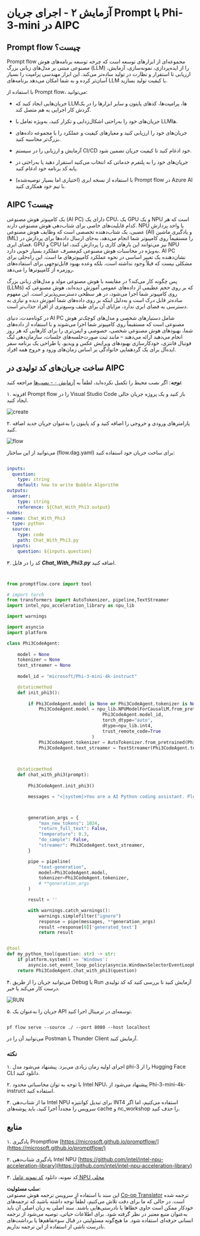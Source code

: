 <!--
CO_OP_TRANSLATOR_METADATA:
{
  "original_hash": "bc29f7fe7fc16bed6932733eac8c81b8",
  "translation_date": "2025-03-27T11:57:21+00:00",
  "source_file": "md\\02.Application\\02.Code\\Phi3\\VSCodeExt\\HOL\\AIPC\\02.PromptflowWithNPU.md",
  "language_code": "fa"
}
-->
# **آزمایش ۲ - اجرای جریان Prompt با Phi-3-mini در AIPC**

## **Prompt flow چیست؟**

Prompt flow مجموعه‌ای از ابزارهای توسعه است که چرخه توسعه برنامه‌های هوش مصنوعی مبتنی بر مدل‌های زبانی بزرگ (LLM) را از ایده‌پردازی، نمونه‌سازی، آزمایش، ارزیابی تا استقرار و نظارت در تولید ساده‌تر می‌کند. این ابزار مهندسی پرامپت را بسیار آسان‌تر کرده و به شما امکان می‌دهد برنامه‌های LLM با کیفیت تولید بسازید.

با استفاده از Prompt flow، می‌توانید:

- جریان‌هایی ایجاد کنید که LLMها، پرامپت‌ها، کدهای پایتون و سایر ابزارها را در یک گردش کار اجرایی به هم متصل کند.

- جریان‌های خود را به‌راحتی اشکال‌زدایی و تکرار کنید، به‌ویژه تعامل با LLMها.

- جریان‌های خود را ارزیابی کنید و معیارهای کیفیت و عملکرد را با مجموعه داده‌های بزرگ‌تر محاسبه کنید.

- آزمایش و ارزیابی را در سیستم CI/CD خود ادغام کنید تا کیفیت جریان تضمین شود.

- جریان‌های خود را به پلتفرم خدماتی که انتخاب می‌کنید استقرار دهید یا به‌راحتی در پایه کد برنامه خود ادغام کنید.

- (اختیاری اما بسیار توصیه‌شده) با استفاده از نسخه ابری Prompt flow در Azure AI با تیم خود همکاری کنید.

## **AIPC چیست؟**

یک کامپیوتر هوش مصنوعی (AI PC) دارای یک CPU، یک GPU و یک NPU است که هر کدام قابلیت‌های خاصی برای شتاب‌دهی هوش مصنوعی دارند. NPU یا واحد پردازش عصبی، یک شتاب‌دهنده تخصصی است که وظایف هوش مصنوعی (AI) و یادگیری ماشین (ML) را مستقیماً روی کامپیوتر شما انجام می‌دهد، به‌جای ارسال داده‌ها برای پردازش در فضای ابری. GPU و CPU نیز می‌توانند این بارهای کاری را پردازش کنند، اما NPU به‌ویژه در محاسبات هوش مصنوعی کم‌مصرف عملکرد بسیار خوبی دارد. AI PC نشان‌دهنده یک تغییر اساسی در نحوه عملکرد کامپیوترهای ما است. این راه‌حلی برای مشکلی نیست که قبلاً وجود نداشته است، بلکه وعده بهبود قابل‌توجهی برای استفاده‌های روزمره از کامپیوترها را می‌دهد.

پس چگونه کار می‌کند؟ در مقایسه با هوش مصنوعی مولد و مدل‌های زبانی بزرگ (LLMs) که بر روی حجم عظیمی از داده‌های عمومی آموزش دیده‌اند، هوش مصنوعی که روی کامپیوتر شما اجرا می‌شود، در هر سطحی دسترسی‌پذیرتر است. این مفهوم ساده‌تر قابل درک است و به‌دلیل اینکه بر روی داده‌های شما آموزش دیده و نیازی به دسترسی به فضای ابری ندارد، مزایای آن برای طیف وسیع‌تری از افراد جذاب‌تر است.

در کوتاه‌مدت، دنیای AI PC شامل دستیارهای شخصی و مدل‌های کوچک‌تر هوش مصنوعی است که مستقیماً روی کامپیوتر شما اجرا می‌شوند و با استفاده از داده‌های شما، بهبودهای هوش مصنوعی شخصی، خصوصی و ایمن‌تری را برای کارهایی که هر روز انجام می‌دهید ارائه می‌دهند – مانند ثبت صورت‌جلسه‌های جلسات، سازمان‌دهی لیگ فوتبال فانتزی، خودکارسازی بهبودهای ویرایش عکس و ویدیو، یا طراحی یک برنامه سفر ایده‌آل برای یک گردهمایی خانوادگی بر اساس زمان‌های ورود و خروج همه افراد.

## **ساخت جریان‌های کد تولیدی در AIPC**

***توجه***: اگر نصب محیط را تکمیل نکرده‌اید، لطفاً به [آزمایش ۰ - نصب‌ها](./01.Installations.md) مراجعه کنید.

۱. افزونه Prompt flow را در Visual Studio Code باز کنید و یک پروژه جریان خالی ایجاد کنید.

![create](../../../../../../../../../translated_images/pf_create.d6172d8277a78a7fa82cd6ff727ed44e037fa78b662f1f62d5963f36d712d229.fa.png)

۲. پارامترهای ورودی و خروجی را اضافه کنید و کد پایتون را به‌عنوان جریان جدید اضافه کنید.

![flow](../../../../../../../../../translated_images/pf_flow.d5646a323fb7f444c0b98b4521057a592325c583e7ba18bc31500bc0415e9ef3.fa.png)

می‌توانید از این ساختار (flow.dag.yaml) برای ساخت جریان خود استفاده کنید:

```yaml

inputs:
  question:
    type: string
    default: how to write Bubble Algorithm
outputs:
  answer:
    type: string
    reference: ${Chat_With_Phi3.output}
nodes:
- name: Chat_With_Phi3
  type: python
  source:
    type: code
    path: Chat_With_Phi3.py
  inputs:
    question: ${inputs.question}


```

۳. کد را در فایل ***Chat_With_Phi3.py*** اضافه کنید.

```python


from promptflow.core import tool

# import torch
from transformers import AutoTokenizer, pipeline,TextStreamer
import intel_npu_acceleration_library as npu_lib

import warnings

import asyncio
import platform

class Phi3CodeAgent:
    
    model = None
    tokenizer = None
    text_streamer = None
    
    model_id = "microsoft/Phi-3-mini-4k-instruct"

    @staticmethod
    def init_phi3():
        
        if Phi3CodeAgent.model is None or Phi3CodeAgent.tokenizer is None or Phi3CodeAgent.text_streamer is None:
            Phi3CodeAgent.model = npu_lib.NPUModelForCausalLM.from_pretrained(
                                    Phi3CodeAgent.model_id,
                                    torch_dtype="auto",
                                    dtype=npu_lib.int4,
                                    trust_remote_code=True
                                )
            Phi3CodeAgent.tokenizer = AutoTokenizer.from_pretrained(Phi3CodeAgent.model_id)
            Phi3CodeAgent.text_streamer = TextStreamer(Phi3CodeAgent.tokenizer, skip_prompt=True)

    

    @staticmethod
    def chat_with_phi3(prompt):
        
        Phi3CodeAgent.init_phi3()

        messages = "<|system|>You are a AI Python coding assistant. Please help me to generate code in Python.The answer only genertated Python code, but any comments and instructions do not need to be generated<|end|><|user|>" + prompt +"<|end|><|assistant|>"



        generation_args = {
            "max_new_tokens": 1024,
            "return_full_text": False,
            "temperature": 0.3,
            "do_sample": False,
            "streamer": Phi3CodeAgent.text_streamer,
        }

        pipe = pipeline(
            "text-generation",
            model=Phi3CodeAgent.model,
            tokenizer=Phi3CodeAgent.tokenizer,
            # **generation_args
        )

        result = ''

        with warnings.catch_warnings():
            warnings.simplefilter("ignore")
            response = pipe(messages, **generation_args)
            result =response[0]['generated_text']
            return result


@tool
def my_python_tool(question: str) -> str:
    if platform.system() == 'Windows':
        asyncio.set_event_loop_policy(asyncio.WindowsSelectorEventLoopPolicy())
    return Phi3CodeAgent.chat_with_phi3(question)


```

۴. می‌توانید جریان را از طریق Debug یا Run آزمایش کنید تا بررسی کنید که کد تولیدی درست کار می‌کند یا خیر.

![RUN](../../../../../../../../../translated_images/pf_run.d918637dc00f61e9bdeec37d4cc9646f77d270ac9203bcce13569f3157202b6e.fa.png)

۵. جریان را به‌عنوان یک API توسعه‌ای در ترمینال اجرا کنید.

```

pf flow serve --source ./ --port 8080 --host localhost   

```

می‌توانید آن را در Postman یا Thunder Client آزمایش کنید.

### **نکته**

۱. اجرای اولیه زمان زیادی می‌برد. پیشنهاد می‌شود مدل phi-3 را از Hugging Face CLI دانلود کنید.

۲. با توجه به توان محاسباتی محدود Intel NPU، پیشنهاد می‌شود از Phi-3-mini-4k-instruct استفاده کنید.

۳. ما از شتاب‌دهی Intel NPU برای تبدیل کوانتیزه INT4 استفاده می‌کنیم، اما اگر سرویس را مجدداً اجرا کنید، باید پوشه‌های cache و nc_workshop را حذف کنید.

## **منابع**

۱. یادگیری Promptflow [https://microsoft.github.io/promptflow/](https://microsoft.github.io/promptflow/)

۲. یادگیری شتاب‌دهی Intel NPU [https://github.com/intel/intel-npu-acceleration-library](https://github.com/intel/intel-npu-acceleration-library)

۳. کد نمونه، دانلود [کد نمونه عامل NPU محلی](../../../../../../../../../code/07.Lab/01/AIPC)

**سلب مسئولیت**:  
این سند با استفاده از سرویس ترجمه هوش مصنوعی [Co-op Translator](https://github.com/Azure/co-op-translator) ترجمه شده است. در حالی که ما برای دقت تلاش می‌کنیم، لطفاً توجه داشته باشید که ترجمه‌های خودکار ممکن است حاوی خطاها یا نادرستی‌هایی باشند. سند اصلی به زبان اصلی آن باید به‌عنوان منبع معتبر در نظر گرفته شود. برای اطلاعات حیاتی، توصیه می‌شود از ترجمه انسانی حرفه‌ای استفاده شود. ما هیچ‌گونه مسئولیتی در قبال سوءتفاهم‌ها یا برداشت‌های نادرست ناشی از استفاده از این ترجمه نداریم.